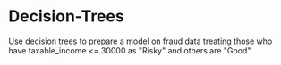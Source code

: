 # Decision-Trees
Use decision trees to prepare a model on fraud data  treating those who have taxable_income &lt;= 30000 as "Risky" and others are "Good"

